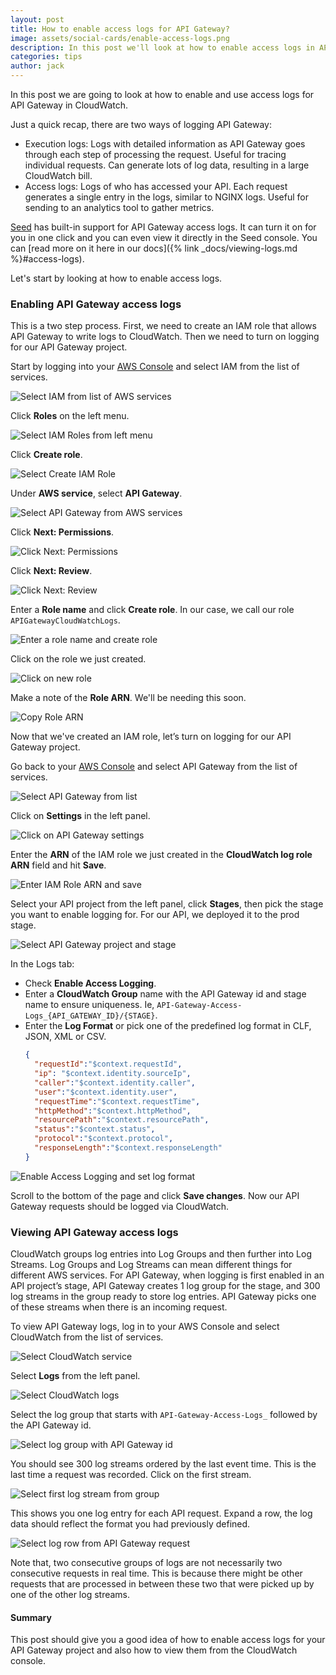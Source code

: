```yaml
---
layout: post
title: How to enable access logs for API Gateway?
image: assets/social-cards/enable-access-logs.png
description: In this post we'll look at how to enable access logs in API Gateway by creating an IAM role to allow API Gateway to log to CloudWatch. We'll also look at how to view API Gateway access logs in the CloudWatch console by using the log groups and log streams that are created. 
categories: tips
author: jack
---
```


In this post we are going to look at how to enable and use access logs for API Gateway in CloudWatch.

Just a quick recap, there are two ways of logging API Gateway:

- Execution logs: Logs with detailed information as API Gateway goes through each step of processing the request. Useful for tracing individual requests. Can generate lots of log data, resulting in a large CloudWatch bill.
- Access logs: Logs of who has accessed your API. Each request generates a single entry in the logs, similar to NGINX logs. Useful for sending to an analytics tool to gather metrics.

[Seed](/) has built-in support for API Gateway access logs. It can turn it on for you in one click and you can even view it directly in the Seed console. You can [read more on it here in our docs]({% link _docs/viewing-logs.md %}#access-logs).

Let's start by looking at how to enable access logs.


### Enabling API Gateway access logs

This is a two step process. First, we need to create an IAM role that allows API Gateway to write logs to CloudWatch. Then we need to turn on logging for our API Gateway project.

Start by logging into your [AWS Console](https://console.aws.amazon.com/) and select IAM from the list of services.

![Select IAM from list of AWS services](/assets/blog/how-to-enable-access-logs-for-api-gateway/select-iam-from-list-of-aws-services.png)

Click **Roles** on the left menu.

![Select IAM Roles from left menu](/assets/blog/how-to-enable-access-logs-for-api-gateway/select-iam-roles-from-left-menu.png)

Click **Create role**.

![Select Create IAM Role](/assets/blog/how-to-enable-access-logs-for-api-gateway/select-create-iam-role.png)

Under **AWS service**, select **API Gateway**.

![Select API Gateway from AWS services](/assets/blog/how-to-enable-access-logs-for-api-gateway/select-api-gateway-from-aws-services.png)

Click **Next: Permissions**.

![Click Next: Permissions](/assets/blog/how-to-enable-access-logs-for-api-gateway/click-next-permissions.png)

Click **Next: Review**.

![Click Next: Review](/assets/blog/how-to-enable-access-logs-for-api-gateway/click-next-review.png)

Enter a **Role name** and click **Create role**. In our case, we call our role `APIGatewayCloudWatchLogs`.

![Enter a role name and create role](/assets/blog/how-to-enable-access-logs-for-api-gateway/enter-a-role-name-and-create-role.png)

Click on the role we just created.

![Click on new role](/assets/blog/how-to-enable-access-logs-for-api-gateway/click-on-new-role.png)

Make a note of the **Role ARN**. We'll be needing this soon.

![Copy Role ARN](/assets/blog/how-to-enable-access-logs-for-api-gateway/copy-role-arn.png)

Now that we've created an IAM role, let’s turn on logging for our API Gateway project.

Go back to your [AWS Console](https://console.aws.amazon.com/) and select API Gateway from the list of services.

![Select API Gateway from list](/assets/blog/how-to-enable-access-logs-for-api-gateway/select-api-gateway-from-list.png)

Click on **Settings** in the left panel.

![Click on API Gateway settings](/assets/blog/how-to-enable-access-logs-for-api-gateway/click-on-api-gateway-settings.png)

Enter the **ARN** of the IAM role we just created in the **CloudWatch log role ARN** field and hit **Save**.

![Enter IAM Role ARN and save](/assets/blog/how-to-enable-access-logs-for-api-gateway/enter-iam-role-arn-and-save.png)

Select your API project from the left panel, click **Stages**, then pick the stage you want to enable logging for. For our API, we deployed it to the prod stage.

![Select API Gateway project and stage](/assets/blog/how-to-enable-access-logs-for-api-gateway/select-api-gateway-project-and-stage.png)

In the Logs tab:

- Check **Enable Access Logging**.
- Enter a **CloudWatch Group** name with the API Gateway id and stage name to ensure uniqueness. Ie, `API-Gateway-Access-Logs_{API_GATEWAY_ID}/{STAGE}`.
- Enter the **Log Format** or pick one of the predefined log format in CLF, JSON, XML or CSV.
  ``` json
  {
    "requestId":"$context.requestId",
    "ip": "$context.identity.sourceIp",
    "caller":"$context.identity.caller",
    "user":"$context.identity.user",
    "requestTime":"$context.requestTime",
    "httpMethod":"$context.httpMethod",
    "resourcePath":"$context.resourcePath",
    "status":"$context.status",
    "protocol":"$context.protocol",
    "responseLength":"$context.responseLength"
  }
  ```

![Enable Access Logging and set log format](/assets/blog/how-to-enable-access-logs-for-api-gateway/enable-access-logging-and-set-log-format.png)

Scroll to the bottom of the page and click **Save changes**. Now our API Gateway requests should be logged via CloudWatch.


### Viewing API Gateway access logs

CloudWatch groups log entries into Log Groups and then further into Log Streams. Log Groups and Log Streams can mean different things for different AWS services. For API Gateway, when logging is first enabled in an API project’s stage, API Gateway creates 1 log group for the stage, and 300 log streams in the group ready to store log entries. API Gateway picks one of these streams when there is an incoming request.

To view API Gateway logs, log in to your AWS Console and select CloudWatch from the list of services.

![Select CloudWatch service](/assets/blog/how-to-enable-access-logs-for-api-gateway/select-cloudwatch-service.png)

Select **Logs** from the left panel.

![Select CloudWatch logs](/assets/blog/how-to-enable-access-logs-for-api-gateway/select-cloudwatch-logs.png)

Select the log group that starts with `API-Gateway-Access-Logs_` followed by the API Gateway id.

![Select log group with API Gateway id](/assets/blog/how-to-enable-access-logs-for-api-gateway/select-log-group-with-api-gateway-id.png)

You should see 300 log streams ordered by the last event time. This is the last time a request was recorded. Click on the first stream.

![Select first log stream from group](/assets/blog/how-to-enable-access-logs-for-api-gateway/select-first-log-stream-from-group.png)

This shows you one log entry for each API request. Expand a row, the log data should reflect the format you had previously defined.

![Select log row from API Gateway request](/assets/blog/how-to-enable-access-logs-for-api-gateway/select-log-row-from-api-gateway-request.png)

Note that, two consecutive groups of logs are not necessarily two consecutive requests in real time. This is because there might be other requests that are processed in between these two that were picked up by one of the other log streams.

#### Summary

This post should give you a good idea of how to enable access logs for your API Gateway project and also how to view them from the CloudWatch console.
